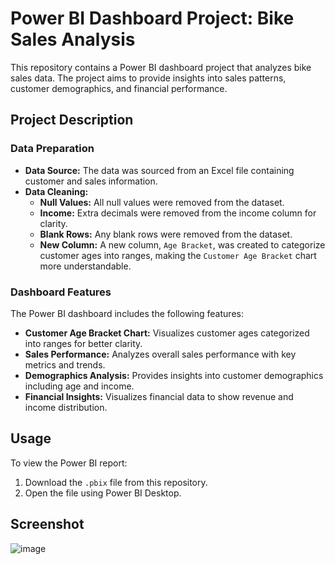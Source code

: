 # Power BI Dashboard Project: Bike Sales Analysis

This repository contains a Power BI dashboard project that analyzes bike sales data. The project aims to provide insights into sales patterns, customer demographics, and financial performance.

## Project Description

### Data Preparation

- **Data Source:** The data was sourced from an Excel file containing customer and sales information.
- **Data Cleaning:**
  - **Null Values:** All null values were removed from the dataset.
  - **Income:** Extra decimals were removed from the income column for clarity.
  - **Blank Rows:** Any blank rows were removed from the dataset.
  - **New Column:** A new column, `Age Bracket`, was created to categorize customer ages into ranges, making the `Customer Age Bracket` chart more understandable.

### Dashboard Features

The Power BI dashboard includes the following features:

- **Customer Age Bracket Chart:** Visualizes customer ages categorized into ranges for better clarity.
- **Sales Performance:** Analyzes overall sales performance with key metrics and trends.
- **Demographics Analysis:** Provides insights into customer demographics including age and income.
- **Financial Insights:** Visualizes financial data to show revenue and income distribution.

## Usage

To view the Power BI report:
1. Download the `.pbix` file from this repository.
2. Open the file using Power BI Desktop.

## Screenshot

![image](https://github.com/user-attachments/assets/4dd47431-5116-48b5-94a9-9bb81706bf32)


